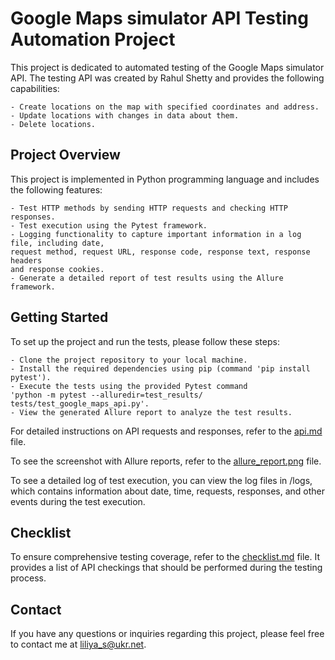 # **Google Maps simulator API Testing Automation Project**

This project is dedicated to automated testing of the Google Maps simulator API. 
The testing API was created by Rahul Shetty and provides the following capabilities:

	- Create locations on the map with specified coordinates and address.
	- Update locations with changes in data about them.
	- Delete locations.

## Project Overview

This project is implemented in Python programming language and includes the following features:

	- Test HTTP methods by sending HTTP requests and checking HTTP responses.
	- Test execution using the Pytest framework.
	- Logging functionality to capture important information in a log file, including date, 
	request method, request URL, response code, response text, response headers
	and response cookies.
	- Generate a detailed report of test results using the Allure framework.

## Getting Started

To set up the project and run the tests, please follow these steps:

	- Clone the project repository to your local machine.
	- Install the required dependencies using pip (command 'pip install pytest').
	- Execute the tests using the provided Pytest command 
	'python -m pytest --alluredir=test_results/ tests/test_google_maps_api.py'.
	- View the generated Allure report to analyze the test results.

For detailed instructions on API requests and responses, refer to the [api.md](./api.md) file.

To see the screenshot with Allure reports, refer to the [allure_report.png](./screenshots/allure_report.png) file.

To see a detailed log of test execution, you can view the log files in /logs, 
which contains information about date, time, requests, responses, and other events during the test execution.

## Checklist

To ensure comprehensive testing coverage, refer to the [checklist.md](./checklist.md) file. 
It provides a list of API checkings that should be performed during the testing process.

## Contact

If you have any questions or inquiries regarding this project, 
please feel free to contact me at liliya_s@ukr.net.